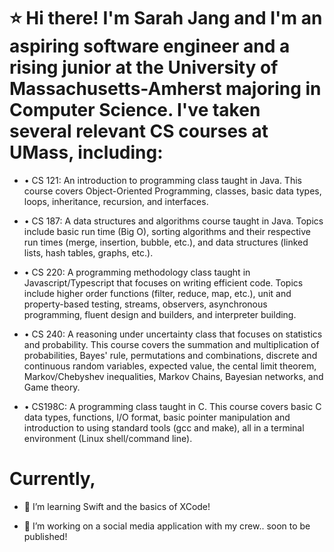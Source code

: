 # ⭐ Hi there! I'm Sarah Jang and I'm an aspiring software engineer and a rising junior at the University of Massachusetts-Amherst majoring in Computer Science. I've taken several relevant CS courses at UMass, including: 

- • CS 121: An introduction to programming class taught in Java. This course covers Object-Oriented Programming, classes, basic data types, loops, inheritance, recursion, and interfaces. 

- • CS 187: A data structures and algorithms course taught in Java. Topics include basic run time (Big O), sorting algorithms and their respective run times (merge, insertion, bubble, etc.), and data structures (linked lists, hash tables, graphs, etc.).

- • CS 220: A programming methodology class taught in Javascript/Typescript that focuses on writing efficient code. Topics include higher order functions (filter, reduce, map, etc.), unit and property-based testing, streams, observers, asynchronous programming, fluent design and builders, and interpreter building.

- • CS 240: A reasoning under uncertainty class that focuses on statistics and probability. This course covers the summation and multiplication of probabilities, Bayes' rule, permutations and combinations, discrete and continuous random variables, expected value, the cental limit theorem, Markov/Chebyshev inequalities, Markov Chains, Bayesian networks, and Game theory. 

- • CS198C: A programming class taught in C. This course covers basic C data types, functions, I/O format, basic pointer manipulation and introduction to using standard tools (gcc and make), all in a terminal environment (Linux shell/command line).


# Currently, 
- 🌱 I’m learning Swift and the basics of XCode!

- 🔭 I’m working on a social media application with my crew.. soon to be published!
